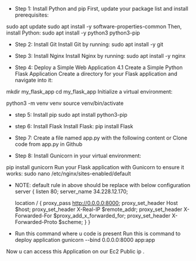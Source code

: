 - Step 1: Install Python and pip
First, update your package list and install prerequisites:

sudo apt update
sudo apt install -y software-properties-common
Then, install Python:
sudo apt install -y python3 python3-pip


- Step 2: Install Git
Install Git by running:
sudo apt install -y git

- Step 3: Install Nginx
Install Nginx by running:
sudo apt install -y nginx

- Step 4: Deploy a Simple Web Application
4.1 Create a Simple Python Flask Application
Create a directory for your Flask application and navigate into it:

mkdir my_flask_app
cd my_flask_app
Initialize a virtual environment:

python3 -m venv venv
source venv/bin/activate

- step 5: Install pip
sudo apt install python3-pip

- step 6: Install Flask
Install Flask:
pip install Flask

- Step 7: Create a file named app.py with the following content or Clone code from app.py in Github 

- Step 8:
Install Gunicorn in your virtual environment:

pip install gunicorn
Run your Flask application with Gunicorn to ensure it works:
sudo nano /etc/nginx/sites-enabled/default

- NOTE: default rule in above should be replace with below configuration
server {
    listen 80;
    server_name 34.228.12.170;

    location / {
        proxy_pass http://0.0.0.0:8000;
        proxy_set_header Host $host;
        proxy_set_header X-Real-IP $remote_addr;
        proxy_set_header X-Forwarded-For $proxy_add_x_forwarded_for;
        proxy_set_header X-Forwarded-Proto $scheme;
    }
}
- Run this command where u code is present
Run this is command to deploy application
gunicorn --bind 0.0.0.0:8000 app:app

Now u can access this Application on our Ec2 Public ip .

